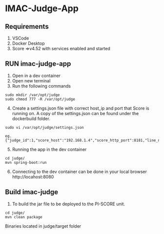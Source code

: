 # IMAC-Judge-App

## Requirements
1. VSCode
2. Docker Desktop
3. Score =>v4.52 with services enabled and started

## RUN imac-judge-app
1. Open in a dev container
2. Open new terminal
3. Run the following commands
```
sudo mkdir /var/opt/judge
sudo chmod 777 -R /var/opt/judge
```
4. Create a settings.json file with correct host_ip and port that Score is running on.
A copy of the settings.json can be found under the dockerbuild folder.
```
sudo vi /var/opt/judge/settings.json

eg.
{"judge_id":1,"score_host":"192.168.1.4","score_http_port":8181,"line_number":1,"language":"en"}
```
5. Running the app in the dev container
``` 
cd judge/
mvn spring-boot:run
```
6. Connecting to the dev container can be done in your local browser http://locahost:8080

## Build imac-judge
1. To build the jar file to be deployed to the PI-SCORE unit.
```
cd judge/
mvn clean package
```
Binaries located in judge/target folder